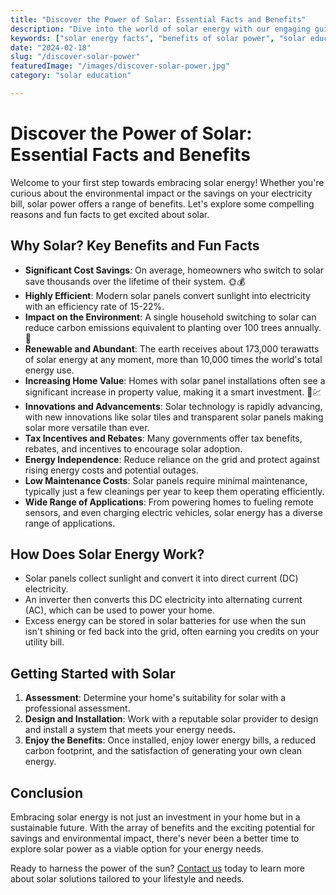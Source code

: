 ```yaml
---
title: "Discover the Power of Solar: Essential Facts and Benefits"
description: "Dive into the world of solar energy with our engaging guide. Learn surprising facts about solar power and understand how switching to solar can benefit you, your wallet, and the planet."
keywords: ["solar energy facts", "benefits of solar power", "solar education", "why go solar", "solar power advantages", "solar investment", "solar for homeowners"]
date: "2024-02-18"
slug: "/discover-solar-power"
featuredImage: "/images/discover-solar-power.jpg"
category: "solar education"

---
```


# Discover the Power of Solar: Essential Facts and Benefits

Welcome to your first step towards embracing solar energy! Whether you're curious about the environmental impact or the savings on your electricity bill, solar power offers a range of benefits. Let's explore some compelling reasons and fun facts to get excited about solar.

## Why Solar? Key Benefits and Fun Facts

- **Significant Cost Savings**: On average, homeowners who switch to solar save thousands over the lifetime of their system. 🌞💰
- **Highly Efficient**: Modern solar panels convert sunlight into electricity with an efficiency rate of 15-22%.
- **Impact on the Environment**: A single household switching to solar can reduce carbon emissions equivalent to planting over 100 trees annually. 🌳
- **Renewable and Abundant**: The earth receives about 173,000 terawatts of solar energy at any moment, more than 10,000 times the world's total energy use.
- **Increasing Home Value**: Homes with solar panel installations often see a significant increase in property value, making it a smart investment. 🏡💹
- **Innovations and Advancements**: Solar technology is rapidly advancing, with new innovations like solar tiles and transparent solar panels making solar more versatile than ever.
- **Tax Incentives and Rebates**: Many governments offer tax benefits, rebates, and incentives to encourage solar adoption.
- **Energy Independence**: Reduce reliance on the grid and protect against rising energy costs and potential outages.
- **Low Maintenance Costs**: Solar panels require minimal maintenance, typically just a few cleanings per year to keep them operating efficiently.
- **Wide Range of Applications**: From powering homes to fueling remote sensors, and even charging electric vehicles, solar energy has a diverse range of applications.

## How Does Solar Energy Work?

- Solar panels collect sunlight and convert it into direct current (DC) electricity.
- An inverter then converts this DC electricity into alternating current (AC), which can be used to power your home.
- Excess energy can be stored in solar batteries for use when the sun isn't shining or fed back into the grid, often earning you credits on your utility bill.

## Getting Started with Solar

1. **Assessment**: Determine your home's suitability for solar with a professional assessment.
2. **Design and Installation**: Work with a reputable solar provider to design and install a system that meets your energy needs.
3. **Enjoy the Benefits**: Once installed, enjoy lower energy bills, a reduced carbon footprint, and the satisfaction of generating your own clean energy.

## Conclusion

Embracing solar energy is not just an investment in your home but in a sustainable future. With the array of benefits and the exciting potential for savings and environmental impact, there's never been a better time to explore solar power as a viable option for your energy needs.

Ready to harness the power of the sun? [Contact us](/) today to learn more about solar solutions tailored to your lifestyle and needs.

